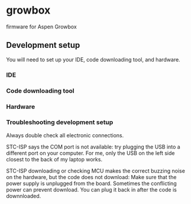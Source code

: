 # growbox
firmware for Aspen Growbox

## Development setup
You will need to set up your IDE, code downloading tool, and hardware.

### IDE

### Code downloading tool

### Hardware

### Troubleshooting development setup

Always double check all electronic connections.

STC-ISP says the COM port is not available: try plugging the USB into a different port on your computer. For me, only the USB on the left side closest to the back of my laptop works.

STC-ISP downloading or checking MCU makes the correct buzzing noise on the hardware, but the code does not download: Make sure that the power supply is unplugged from the board. Sometimes the conflicting power can prevent download. You can plug it back in after the code is downnloaded.
